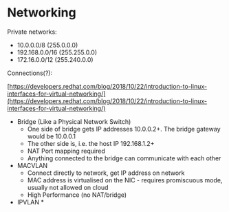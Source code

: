 # Networking

Private networks:

* 10.0.0.0/8 \(255.0.0.0\)
* 192.168.0.0/16 \(255.255.0.0\)
* 172.16.0.0/12 \(255.240.0.0\)

Connections\(?\):

[https://developers.redhat.com/blog/2018/10/22/introduction-to-linux-interfaces-for-virtual-networking/](https://developers.redhat.com/blog/2018/10/22/introduction-to-linux-interfaces-for-virtual-networking/)

* Bridge \(Like a Physical Network Switch\)
  * One side of bridge gets IP addresses 10.0.0.2+. The bridge gateway would be 10.0.0.1
  * The other side is, i.e. the host IP 192.168.1.2+
  * NAT Port mapping required
  * Anything connected to the bridge can communicate with each other
* MACVLAN
  * Connect directly to network, get IP address on network
  * MAC address is virtualised on the NIC - requires promiscuous mode, usually not allowed on cloud
  * High Performance \(no NAT/bridge\)
* IPVLAN
  * 



